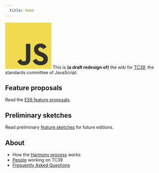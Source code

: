 ```yaml
---
  title: Home
---
```


<img class="logo" src="public/images/js.jpg" width="150" height="150"/> This is **(a draft redesign of)** the wiki for [TC39](http://www.ecma-international.org/memento/TC39.htm), the standards committee of JavaScript.

## Feature proposals

Read the [ES6 feature proposals](/es6).

## Preliminary sketches

Read preliminary [feature sketches](/sketches) for future editions.

## About

  * How the [Harmony process](/about/harmony) works
  * [People](/about/people) working on TC39
  * [Frequently Asked Questions](/about/faq)

